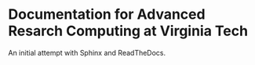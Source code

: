 # Documentation for Advanced Resarch Computing at Virginia Tech

An initial attempt with Sphinx and ReadTheDocs.
